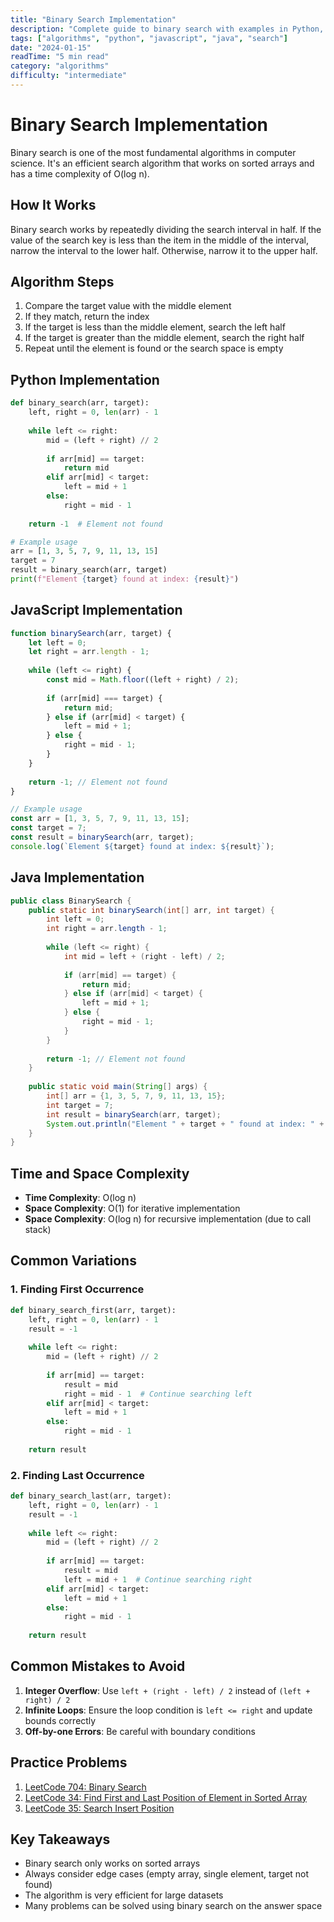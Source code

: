 ```yaml
---
title: "Binary Search Implementation"
description: "Complete guide to binary search with examples in Python, JavaScript, and Java"
tags: ["algorithms", "python", "javascript", "java", "search"]
date: "2024-01-15"
readTime: "5 min read"
category: "algorithms"
difficulty: "intermediate"
---
```


# Binary Search Implementation

Binary search is one of the most fundamental algorithms in computer science. It's an efficient search algorithm that works on sorted arrays and has a time complexity of O(log n).

## How It Works

Binary search works by repeatedly dividing the search interval in half. If the value of the search key is less than the item in the middle of the interval, narrow the interval to the lower half. Otherwise, narrow it to the upper half.

## Algorithm Steps

1. Compare the target value with the middle element
2. If they match, return the index
3. If the target is less than the middle element, search the left half
4. If the target is greater than the middle element, search the right half
5. Repeat until the element is found or the search space is empty

## Python Implementation

```python
def binary_search(arr, target):
    left, right = 0, len(arr) - 1
    
    while left <= right:
        mid = (left + right) // 2
        
        if arr[mid] == target:
            return mid
        elif arr[mid] < target:
            left = mid + 1
        else:
            right = mid - 1
    
    return -1  # Element not found

# Example usage
arr = [1, 3, 5, 7, 9, 11, 13, 15]
target = 7
result = binary_search(arr, target)
print(f"Element {target} found at index: {result}")
```

## JavaScript Implementation

```javascript
function binarySearch(arr, target) {
    let left = 0;
    let right = arr.length - 1;
    
    while (left <= right) {
        const mid = Math.floor((left + right) / 2);
        
        if (arr[mid] === target) {
            return mid;
        } else if (arr[mid] < target) {
            left = mid + 1;
        } else {
            right = mid - 1;
        }
    }
    
    return -1; // Element not found
}

// Example usage
const arr = [1, 3, 5, 7, 9, 11, 13, 15];
const target = 7;
const result = binarySearch(arr, target);
console.log(`Element ${target} found at index: ${result}`);
```

## Java Implementation

```java
public class BinarySearch {
    public static int binarySearch(int[] arr, int target) {
        int left = 0;
        int right = arr.length - 1;
        
        while (left <= right) {
            int mid = left + (right - left) / 2;
            
            if (arr[mid] == target) {
                return mid;
            } else if (arr[mid] < target) {
                left = mid + 1;
            } else {
                right = mid - 1;
            }
        }
        
        return -1; // Element not found
    }
    
    public static void main(String[] args) {
        int[] arr = {1, 3, 5, 7, 9, 11, 13, 15};
        int target = 7;
        int result = binarySearch(arr, target);
        System.out.println("Element " + target + " found at index: " + result);
    }
}
```

## Time and Space Complexity

- **Time Complexity**: O(log n)
- **Space Complexity**: O(1) for iterative implementation
- **Space Complexity**: O(log n) for recursive implementation (due to call stack)

## Common Variations

### 1. Finding First Occurrence

```python
def binary_search_first(arr, target):
    left, right = 0, len(arr) - 1
    result = -1
    
    while left <= right:
        mid = (left + right) // 2
        
        if arr[mid] == target:
            result = mid
            right = mid - 1  # Continue searching left
        elif arr[mid] < target:
            left = mid + 1
        else:
            right = mid - 1
    
    return result
```

### 2. Finding Last Occurrence

```python
def binary_search_last(arr, target):
    left, right = 0, len(arr) - 1
    result = -1
    
    while left <= right:
        mid = (left + right) // 2
        
        if arr[mid] == target:
            result = mid
            left = mid + 1  # Continue searching right
        elif arr[mid] < target:
            left = mid + 1
        else:
            right = mid - 1
    
    return result
```

## Common Mistakes to Avoid

1. **Integer Overflow**: Use `left + (right - left) / 2` instead of `(left + right) / 2`
2. **Infinite Loops**: Ensure the loop condition is `left <= right` and update bounds correctly
3. **Off-by-one Errors**: Be careful with boundary conditions

## Practice Problems

1. [LeetCode 704: Binary Search](https://leetcode.com/problems/binary-search/)
2. [LeetCode 34: Find First and Last Position of Element in Sorted Array](https://leetcode.com/problems/find-first-and-last-position-of-element-in-sorted-array/)
3. [LeetCode 35: Search Insert Position](https://leetcode.com/problems/search-insert-position/)

## Key Takeaways

- Binary search only works on sorted arrays
- Always consider edge cases (empty array, single element, target not found)
- The algorithm is very efficient for large datasets
- Many problems can be solved using binary search on the answer space 